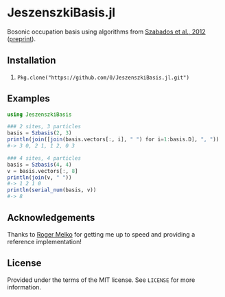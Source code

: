 # JeszenszkiBasis.jl

Bosonic occupation basis using algorithms from [Szabados et al., 2012](http://dx.doi.org/10.1016/j.chemphys.2011.10.003) ([preprint](http://coulson.chem.elte.hu/surjan/PREPRINTS/181.pdf)).


## Installation

1. `Pkg.clone("https://github.com/0/JeszenszkiBasis.jl.git")`


## Examples

```julia
using JeszenszkiBasis
```

```julia
### 2 sites, 3 particles
basis = Szbasis(2, 3)
println(join([join(basis.vectors[:, i], " ") for i=1:basis.D], ", "))
#-> 3 0, 2 1, 1 2, 0 3
```

```julia
### 4 sites, 4 particles
basis = Szbasis(4, 4)
v = basis.vectors[:, 8]
println(join(v, " "))
#-> 1 2 1 0
println(serial_num(basis, v))
#-> 8
```


## Acknowledgements

Thanks to [Roger Melko](http://www.science.uwaterloo.ca/~rgmelko/) for getting me up to speed and providing a reference implementation!


## License

Provided under the terms of the MIT license.
See `LICENSE` for more information.
